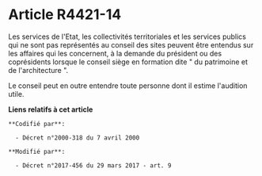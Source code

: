 # Article R4421-14

Les services de l'Etat, les collectivités territoriales et les services publics qui ne sont pas représentés au conseil des
sites peuvent être entendus sur les affaires qui les concernent, à la demande du président ou des coprésidents lorsque le
conseil siège en formation dite " du patrimoine et de l'architecture ".

Le conseil peut en outre entendre toute personne dont il estime l'audition utile.

**Liens relatifs à cet article**

	**Codifié par**:

	  - Décret n°2000-318 du 7 avril 2000

	**Modifié par**:

	  - Décret n°2017-456 du 29 mars 2017 - art. 9
